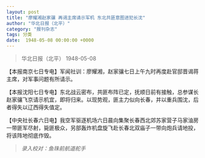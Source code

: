 ```yaml
---
layout: post
title: "廖耀湘赵家骧 再谒主席请示军机 东北共匪意图进犯长沈"
author: "华北日报（北平）"
category: "报刊杂志"
tags: 分类
date:  1948-05-08 00:00:00 +0000
---
```


> 华北日报（北平）   1948-05-08

【本报南京七日专电】军闻社训：廖耀湘，赵家骧七日上午九时再度赴官邸晋谒蒋主席，对军事问题有所请示。

【本报沈阳七日专电】东北战云密布，共匪布阵已定，抚顺日前有接触，总参谋长赵家骧飞京请示机宜，即将归来。以现势观，匪主力似向长春，并以重兵围沈，后者得失以辽西得失值定。

【中央社长春六日电】我空军驱逐机场六日晨向集聚长春西北郊苏家营子马家油房一带匪军尽射，毙匪极众，另部轰炸机盘旋飞赴长春北双庙子一带向炮兵请地投，将该阵地彻底作毁。


> *录入校对：鱼珠前航道舵手*
